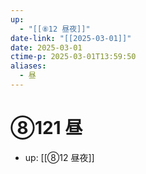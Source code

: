 ```yaml
---
up:
  - "[[⑧12 昼夜]]"
date-link: "[[2025-03-01]]"
date: 2025-03-01
ctime-p: 2025-03-01T13:59:50
aliases:
  - 昼
---
```


# ⑧121 昼

- up: [[⑧12 昼夜]]
